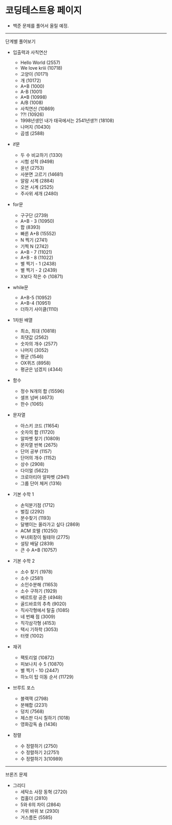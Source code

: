 # 코딩테스트용 페이지 
- 백준 문제를 풀어서 올릴 예정.

---

단계별 풀어보기
- 입출력과 사칙연산
  - Hello World (2557)
  - We love kriii (10718)
  - 고양이 (10171)
  - 개 (10172)
  - A+B (1000)
  - A-B (1001)
  - A*B (10998)
  - A/B (1008)
  - 사칙연산 (10869) 
  - ??! (10926)
  - 1998년생인 내가 태국에서는 2541년생?! (18108)
  - 나머지 (10430)
  - 곱셈 (2588)
  

- if문
  - 두 수 비교하기 (1330)
  - 시험 성적 (9498)
  - 윤년 (2753)
  - 사분면 고르기 (14681)
  - 알람 시계 (2884)
  - 오븐 시계 (2525)
  - 주사위 세개 (2480)


- for문 
  - 구구단 (2739)
  - A+B - 3  (10950)
  - 합 (8393)
  - 빠른 A+B (15552)
  - N 찍기 (2741)
  - 기찍 N (2742)
  - A+B - 7 (11021)
  - A+B - 8 (11022)
  - 별 찍기 - 1 (2438)
  - 별 찍기 - 2 (2439)
  - X보다 작은 수 (10871)
  

- while문
  - A+B-5 (10952)
  - A+B-4 (10951)
  - 더하기 사이클(1110)
  

- 1차원 배열
  - 최소, 최대 (10818)
  - 최댓값 (2562)
  - 숫자의 개수 (2577)
  - 나머지 (3052)
  - 평균 (1546)
  - OX퀴즈 (8958)
  - 평균은 넘겠지 (4344)
  

- 함수
  - 정수 N개의 합 (15596)
  - 셀프 넘버 (4673)
  - 한수 (1065)


- 문자열
  - 아스키 코드 (11654)
  - 숫자의 합 (11720)
  - 알파벳 찾기 (10809)
  - 문자열 반복 (2675)
  - 단어 공부 (1157)
  - 단어의 개수 (1152)
  - 상수 (2908)
  - 다이얼 (5622)
  - 크로아티아 알파벳 (2941)
  - 그룹 단어 체커 (1316)


- 기본 수학 1
  - 손익분기점 (1712)
  - 벌집 (2292)
  - 분수찾기 (1193)
  - 달팽이는 올라가고 싶다 (2869)
  - ACM 호텔 (10250)
  - 부녀회장이 될테야 (2775)
  - 설탕 배달 (2839)
  - 큰 수 A+B (10757)
  

- 기본 수학 2
  - 소수 찾기 (1978)
  - 소수 (2581)
  - 소인수분해 (11653)
  - 소수 구하기 (1929)
  - 베르트랑 공준 (4948)
  - 골드바흐의 추측 (9020)
  - 직사각형에서 탈출 (1085)
  - 네 번째 점 (3009)
  - 직각삼각형 (4153)
  - 택시 기하학 (3053)
  - 터렛 (1002)

  
- 재귀
  - 팩토리얼 (10872)
  - 피보나치 수 5 (10870)
  - 별 찍기 - 10 (2447)
  - 하노이 탑 이동 순서 (11729)


- 브루트 포스
  -	블랙잭 (2798)
  - 분해합 (2231)
  - 덩치 (7568)
  - 체스판 다시 칠하기 (1018)
  - 영화감독 숌 (1436)


- 정렬
  - 수 정렬하기 (2750)
  - 수 정렬하기 2(2751)
  - 수 정렬하기 3(10989)

---
브론즈 문제
- 그리디 
  - 세탁소 사장 동혁 (2720)
  - 컵홀더 (2810)
  - 5와 6의 차이 (2864)
  - 가위 바위 보 (2930)
  - 거스름돈 (5585)